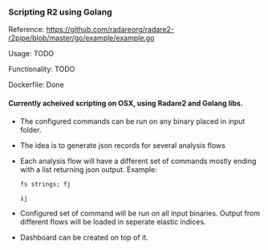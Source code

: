### Scripting R2 using Golang

Reference: https://github.com/radareorg/radare2-r2pipe/blob/master/go/example/example.go

Usage: TODO

Functionality: TODO

Dockerfile: Done

#### Currently acheived scripting on OSX, using Radare2 and Golang libs. 
- The configured commands can be run on any binary placed in input folder.
- The idea is to generate json records for several analysis flows
- Each analysis flow will have a different set of commands mostly ending with a list returning json output. 
Example:
    ```
    fs strings; fj
    ```

    ```
    ij
    ```
- Configured set of command will be run on all input binaries. Output from different flows will be loaded in seperate elastic indices.
- Dashboard can be created on top of it.

